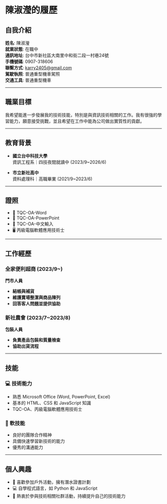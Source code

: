 # 陳淑瀅的履歷

## 自我介紹
**姓名**: 陳淑瀅  
**就業狀態**: 在職中  
**通訊地址**: 台中市新社區大南里中和街二段一村巷24號  
**手機號碼**: 0907-318606  
**聯繫方式**: [karry2405@gmail.com](mailto:karry2405@gmail.com)  
**駕駛執照**: 普通重型機車駕照  
**交通工具**: 普通重型機車  

---

## 職業目標
我希望能進一步發展我的技術技能，特別是與資訊技術相關的工作。我有很強的學習能力，願意接受挑戰，並且希望在工作中能為公司做出實質性的貢獻。

---

## 教育背景
- **國立台中科技大學**  
  資訊工程系｜四技夜間就讀中 (2023/9~2026/6)

- **市立新社高中**  
  資料處理科｜高職畢業 (2021/9~2023/6)

---

## 證照
- 📝 TQC-OA-Word  
- 📝 TQC-OA-PowerPoint  
- 📝 TQC-OA-中文輸入  
- 🖥️ 丙級電腦軟體應用技術士

---

## 工作經歷

### **全家便利超商** (2023/9~)  
**門市人員**  
- **結帳與補貨**  
- **維護賣場整潔與商品陳列**  
- **回答客人問題並提供協助**

### **新社農會** (2023/7~2023/8)  
**包裝人員**  
- **負責產品包裝和質量檢查**  
- **協助出貨流程**

---

## 技能

### 💻 技術能力
- 熟悉 Microsoft Office (Word, PowerPoint, Excel)
- 基本的 HTML、CSS 和 JavaScript 知識
- TQC-OA、丙級電腦軟體應用技術士

### 🤝 軟技能
- 良好的團隊合作精神
- 具備快速學習新技術的能力
- 優秀的溝通能力

---

## 個人興趣
- 🌊 喜歡參加戶外活動，擁有潛水證書計劃
- 💻 自學程式語言，如 Python 和 JavaScript
- 🔧 熱衷於參與技術相關社群活動，持續提升自己的技術能力
